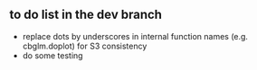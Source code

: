 ## to do list in the dev branch

* replace dots by underscores in internal function names (e.g. cbglm.doplot) for S3 consistency
* do some testing
